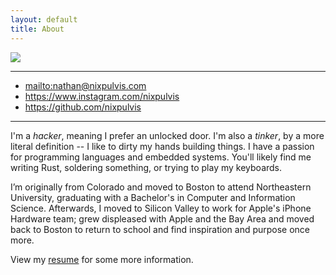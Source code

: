 ```yaml
---
layout: default
title: About
---
```


![](/img/photographs/me-camera-caution.jpg)

-----

- <mailto:nathan@nixpulvis.com>
- <https://www.instagram.com/nixpulvis>
- <https://github.com/nixpulvis>

-----

I'm a *hacker*, meaning I prefer an unlocked door. I'm also a *tinker*, by a
more literal definition -- I like to dirty my hands building things. I have a
passion for programming languages and embedded systems. You'll likely find me
writing Rust, soldering something, or trying to play my keyboards.

I’m originally from Colorado and moved to Boston to attend Northeastern University, graduating with a Bachelor's in Computer and Information Science. Afterwards, I moved to Silicon Valley to work for Apple's iPhone Hardware team;
grew displeased with Apple and the Bay Area and moved back to Boston to return to school and find inspiration and purpose once more.

View my [resume](/resume.pdf) for some more information.
